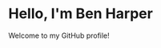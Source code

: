 <!DOCTYPE html>
<html lang="en">
<head>
  <meta charset="UTF-8">
  <meta name="viewport" content="width=device-width initial-scale=1.0">
  <title>Your GitHub Profile</title>
</head>
<body>
  <h1>Hello, I'm Ben Harper</h1>
  <p>Welcome to my GitHub profile!</p>
</body>
</html>
